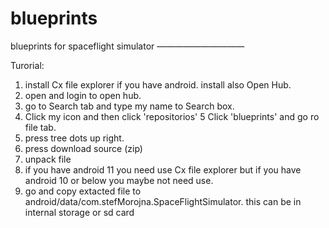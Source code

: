 # blueprints
blueprints for spaceflight simulator 
——————————

Turorial:
1. install Cx file explorer if you have android. install also Open Hub. 
2. open and login to open hub. 
3. go to Search tab and type my name to Search box. 
4. Click my icon and then click 'repositorios'
5  Click 'blueprints' and go ro file tab. 
6. press tree dots up right. 
7. press download source (zip) 
8. unpack file
9. if you have android 11 you need use Cx file explorer but if you have android 10 or below you maybe not need use. 
10. go and copy extacted file to android/data/com.stefMorojna.SpaceFlightSimulator. this can be in internal storage or sd card
